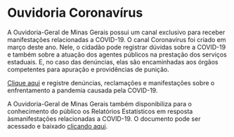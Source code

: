 # Ouvidoria Coronavírus

A Ouvidoria-Geral de Minas Gerais possui um canal exclusivo para receber manifestações relacionadas a COVID-19. O canal Coronavírus foi criado em março deste ano. Nele, o cidadão pode registrar dúvidas sobre a COVID-19 e também sobre a atuação dos agentes públicos na prestação dos serviços estaduais. E, no caso das denúncias, elas são encaminhadas aos órgãos competentes para apuração e providências de punição. 

[Clique aqui](http://www.ouvidoriageral.mg.gov.br/coronavirus) e registre denúncias, reclamações e manifestações sobre o enfrentamento a pandemia causada pela COVID-19.

A Ouvidoria-Geral de Minas Gerais também disponibiliza para o conhecimento do público os Relatórios Estatísticos em resposta àsmanifestações relacionadas a COVID-19. O documento pode ser acessado e baixado [clicando aqui](http://www.ouvidoriageral.mg.gov.br/relatorios/relatorios-covid-19).


